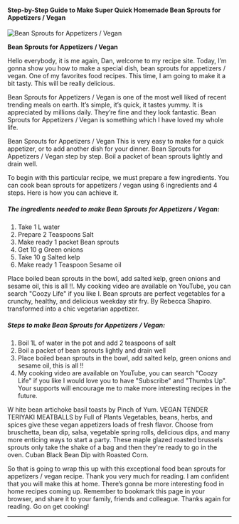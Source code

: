             

#### Step-by-Step Guide to Make Super Quick Homemade Bean Sprouts for Appetizers / Vegan

![Bean Sprouts for Appetizers / Vegan](https://img-global.cpcdn.com/recipes/aee160b97a7a56d4/751x532cq70/bean-sprouts-for-appetizers-vegan-recipe-main-photo.jpg)

**Bean Sprouts for Appetizers / Vegan**

Hello everybody, it is me again, Dan, welcome to my recipe site. Today, I’m gonna show you how to make a special dish, bean sprouts for appetizers / vegan. One of my favorites food recipes. This time, I am going to make it a bit tasty. This will be really delicious.

Bean Sprouts for Appetizers / Vegan is one of the most well liked of recent trending meals on earth. It’s simple, it’s quick, it tastes yummy. It is appreciated by millions daily. They’re fine and they look fantastic. Bean Sprouts for Appetizers / Vegan is something which I have loved my whole life.

Bean Sprouts for Appetizers / Vegan This is very easy to make for a quick appetizer, or to add another dish for your dinner. Bean Sprouts for Appetizers / Vegan step by step. Boil a packet of bean sprouts lightly and drain well.

To begin with this particular recipe, we must prepare a few ingredients. You can cook bean sprouts for appetizers / vegan using 6 ingredients and 4 steps. Here is how you can achieve it.

##### The ingredients needed to make Bean Sprouts for Appetizers / Vegan:

1.  Take 1 L water
2.  Prepare 2 Teaspoons Salt
3.  Make ready 1 packet Bean sprouts
4.  Get 10 g Green onions
5.  Take 10 g Salted kelp
6.  Make ready 1 Teaspoon Sesame oil

Place boiled bean sprouts in the bowl, add salted kelp, green onions and sesame oil, this is all !!. My cooking video are available on YouTube, you can search "Coozy Life" if you like I. Bean sprouts are perfect vegetables for a crunchy, healthy, and delicious weekday stir fry. By Rebecca Shapiro. transformed into a chic vegetarian appetizer.

##### Steps to make Bean Sprouts for Appetizers / Vegan:

1.  Boil 1L of water in the pot and add 2 teaspoons of salt
2.  Boil a packet of bean sprouts lightly and drain well
3.  Place boiled bean sprouts in the bowl, add salted kelp, green onions and sesame oil, this is all !!
4.  My cooking video are available on YouTube, you can search "Coozy Life" if you like I would love you to have "Subscribe" and "Thumbs Up". Your supports will encourage me to make more interesting recipes in the future.

W hite bean artichoke basil toasts by Pinch of Yum. VEGAN TENDER TERIYAKI MEATBALLS by Full of Plants Vegetables, beans, herbs, and spices give these vegan appetizers loads of fresh flavor. Choose from bruschetta, bean dip, salsa, vegetable spring rolls, delicious dips, and many more enticing ways to start a party. These maple glazed roasted brussels sprouts only take the shake of a bag and then they're ready to go in the oven. Cuban Black Bean Dip with Roasted Corn.

So that is going to wrap this up with this exceptional food bean sprouts for appetizers / vegan recipe. Thank you very much for reading. I am confident that you will make this at home. There’s gonna be more interesting food in home recipes coming up. Remember to bookmark this page in your browser, and share it to your family, friends and colleague. Thanks again for reading. Go on get cooking!

* * *